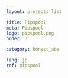 ```yaml
---
layout: projects-list

title: Pipspool
meta: Pipspool
logo: pipspool.png
order: 3

category: honest_abe

lang: jp
ref: pipspool
---
```

